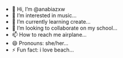 - 👋 Hi, I’m @anabiazxw
- 👀 I’m interested in music...
- 🌱 I’m currently learning create...
- 💞️ I’m looking to collaborate on my school...
- 📫 How to reach me airplane...
- 😄 Pronouns: she/her...
- ⚡ Fun fact: i love beach...

<!---
anabiazxw/anabiazxw is a ✨ special ✨ repository because its `README.md` (this file) appears on your GitHub profile.
You can click the Preview link to take a look at your changes.
--->
